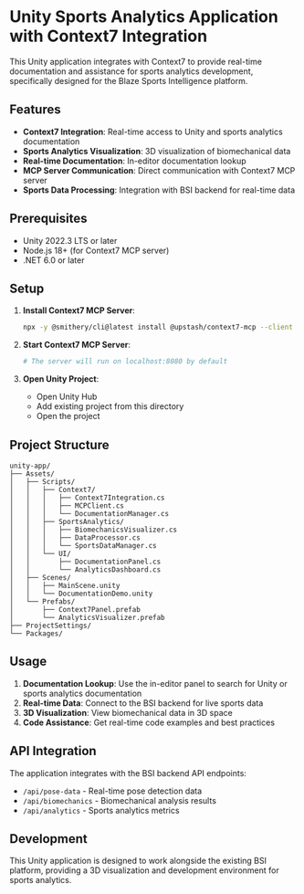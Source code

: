 # Unity Sports Analytics Application with Context7 Integration

This Unity application integrates with Context7 to provide real-time documentation and assistance for sports analytics development, specifically designed for the Blaze Sports Intelligence platform.

## Features

- **Context7 Integration**: Real-time access to Unity and sports analytics documentation
- **Sports Analytics Visualization**: 3D visualization of biomechanical data
- **Real-time Documentation**: In-editor documentation lookup
- **MCP Server Communication**: Direct communication with Context7 MCP server
- **Sports Data Processing**: Integration with BSI backend for real-time data

## Prerequisites

- Unity 2022.3 LTS or later
- Node.js 18+ (for Context7 MCP server)
- .NET 6.0 or later

## Setup

1. **Install Context7 MCP Server**:
   ```bash
   npx -y @smithery/cli@latest install @upstash/context7-mcp --client Unity
   ```

2. **Start Context7 MCP Server**:
   ```bash
   # The server will run on localhost:8080 by default
   ```

3. **Open Unity Project**:
   - Open Unity Hub
   - Add existing project from this directory
   - Open the project

## Project Structure

```
unity-app/
├── Assets/
│   ├── Scripts/
│   │   ├── Context7/
│   │   │   ├── Context7Integration.cs
│   │   │   ├── MCPClient.cs
│   │   │   └── DocumentationManager.cs
│   │   ├── SportsAnalytics/
│   │   │   ├── BiomechanicsVisualizer.cs
│   │   │   ├── DataProcessor.cs
│   │   │   └── SportsDataManager.cs
│   │   └── UI/
│   │       ├── DocumentationPanel.cs
│   │       └── AnalyticsDashboard.cs
│   ├── Scenes/
│   │   ├── MainScene.unity
│   │   └── DocumentationDemo.unity
│   └── Prefabs/
│       ├── Context7Panel.prefab
│       └── AnalyticsVisualizer.prefab
├── ProjectSettings/
└── Packages/
```

## Usage

1. **Documentation Lookup**: Use the in-editor panel to search for Unity or sports analytics documentation
2. **Real-time Data**: Connect to the BSI backend for live sports data
3. **3D Visualization**: View biomechanical data in 3D space
4. **Code Assistance**: Get real-time code examples and best practices

## API Integration

The application integrates with the BSI backend API endpoints:
- `/api/pose-data` - Real-time pose detection data
- `/api/biomechanics` - Biomechanical analysis results
- `/api/analytics` - Sports analytics metrics

## Development

This Unity application is designed to work alongside the existing BSI platform, providing a 3D visualization and development environment for sports analytics.